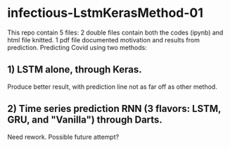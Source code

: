# infectious-LstmKerasMethod-01

This repo contain 5 files: 2 double files contain both the codes (ipynb) and html file knitted. 1 pdf file documented motivation and results from prediction.
Predicting Covid using two methods: 

## 1) LSTM alone, through Keras.
  Produce better result, with prediction line not as far off as other method.
## 2) Time series prediction RNN (3 flavors: LSTM, GRU, and "Vanilla") through Darts.
  Need rework. Possible future attempt?

